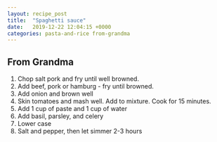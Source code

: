 ```yaml
---
layout: recipe_post
title:  "Spaghetti sauce"
date:   2019-12-22 12:04:15 +0000
categories: pasta-and-rice from-grandma
---
```


## From Grandma
1. Chop salt pork and fry until well browned.
2. Add beef, pork or hamburg - fry until browned.
3. Add onion and brown well
4. Skin tomatoes and mash well. Add to mixture. Cook for 15 minutes.
5. Add 1 cup of paste and 1 cup of water
6. Add basil, parsley, and celery
7. Lower case
8. Salt and pepper, then let simmer 2-3 hours